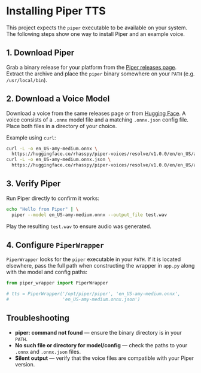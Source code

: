 # Installing Piper TTS

This project expects the `piper` executable to be available on your system.
The following steps show one way to install Piper and an example voice.

## 1. Download Piper

Grab a binary release for your platform from the
[Piper releases page](https://github.com/rhasspy/piper/releases).
Extract the archive and place the `piper` binary somewhere on your `PATH`
(e.g. `/usr/local/bin`).

## 2. Download a Voice Model

Download a voice from the same releases page or from
[Hugging Face](https://huggingface.co/rhasspy/piper-voices).
A voice consists of a `.onnx` model file and a matching `.onnx.json` config file.
Place both files in a directory of your choice.

Example using `curl`:

```bash
curl -L -o en_US-amy-medium.onnx \
  https://huggingface.co/rhasspy/piper-voices/resolve/v1.0.0/en/en_US/amy/medium/en_US-amy-medium.onnx
curl -L -o en_US-amy-medium.onnx.json \
  https://huggingface.co/rhasspy/piper-voices/resolve/v1.0.0/en/en_US/amy/medium/en_US-amy-medium.onnx.json
```

## 3. Verify Piper

Run Piper directly to confirm it works:

```bash
echo "Hello from Piper" | \
  piper --model en_US-amy-medium.onnx --output_file test.wav
```

Play the resulting `test.wav` to ensure audio was generated.

## 4. Configure `PiperWrapper`

`PiperWrapper` looks for the `piper` executable in your `PATH`. If it is located
elsewhere, pass the full path when constructing the wrapper in `app.py` along
with the model and config paths:

```python
from piper_wrapper import PiperWrapper

# tts = PiperWrapper('/opt/piper/piper', 'en_US-amy-medium.onnx',
#                    'en_US-amy-medium.onnx.json')
```

## Troubleshooting

- **piper: command not found** — ensure the binary directory is in your `PATH`.
- **No such file or directory for model/config** — check the paths to your `.onnx` and `.onnx.json` files.
- **Silent output** — verify that the voice files are compatible with your
  Piper version.
